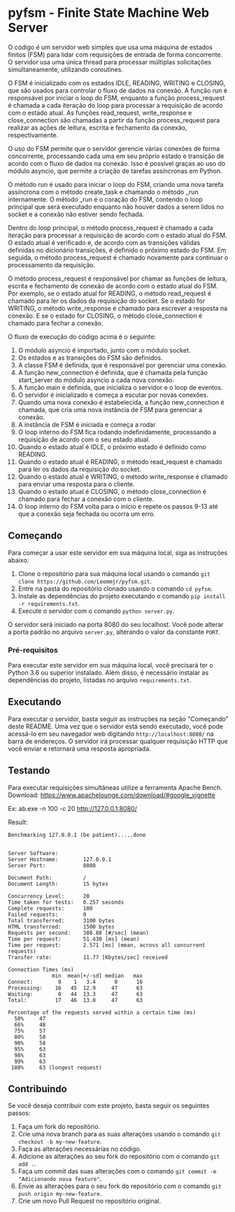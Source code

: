 # pyfsm - Finite State Machine Web Server 

O código é um servidor web simples que usa uma máquina de estados finitos (FSM) para lidar com requisições de entrada de forma concorrente. O servidor usa uma única thread para processar múltiplas solicitações simultaneamente, utilizando coroutines.

O FSM é inicializado com os estados IDLE, READING, WRITING e CLOSING, que são usados para controlar o fluxo de dados na conexão.
A função run é responsável por iniciar o loop do FSM, enquanto a função process_request é chamada a cada iteração do loop para processar a requisição de acordo com o estado atual. As funções read_request, write_response e close_connection são chamadas a partir da função process_request para realizar as ações de leitura, escrita e fechamento da conexão, respectivamente.

O uso do FSM permite que o servidor gerencie várias conexões de forma concorrente, processando cada uma em seu próprio estado e transição de acordo com o fluxo de dados na conexão. Isso é possível graças ao uso do módulo asyncio, que permite a criação de tarefas assíncronas em Python.

O método run é usado para iniciar o loop do FSM, criando uma nova tarefa assíncrona com o método create_task e chamando o método _run internamente. O método _run é o coração do FSM, contendo o loop principal que será executado enquanto não houver dados a serem lidos no socket e a conexão não estiver sendo fechada.

Dentro do loop principal, o método process_request é chamado a cada iteração para processar a requisição de acordo com o estado atual do FSM. O estado atual é verificado e, de acordo com as transições válidas definidas no dicionário transições, é definido o próximo estado do FSM. Em seguida, o método process_request é chamado novamente para continuar o processamento da requisição.

O método process_request é responsável por chamar as funções de leitura, escrita e fechamento de conexão de acordo com o estado atual do FSM. Por exemplo, se o estado atual for READING, o método read_request é chamado para ler os dados da requisição do socket. Se o estado for WRITING, o método write_response é chamado para escrever a resposta na conexão. E se o estado for CLOSING, o método close_connection é chamado para fechar a conexão.

O fluxo de execução do código acima é o seguinte:

1. O módulo asyncio é importado, junto com o módulo socket.
2. Os estados e as transições do FSM são definidos.
3. A classe FSM é definida, que é responsável por gerenciar uma conexão.
4. A função new_connection é definida, que é chamada pela função start_server do módulo asyncio a cada nova conexão.
5. A função main é definida, que inicializa o servidor e o loop de eventos.
6. O servidor é inicializado e começa a escutar por novas conexões.
7. Quando uma nova conexão é estabelecida, a função new_connection é chamada, que cria uma nova instância de FSM para gerenciar a conexão.
8. A instância de FSM é iniciada e começa a rodar
9. O loop interno do FSM fica rodando indefinidamente, processando a requisição de acordo com o seu estado atual.
10. Quando o estado atual é IDLE, o próximo estado é definido como READING.
11. Quando o estado atual é READING, o método read_request é chamado para ler os dados da requisição do socket.
12. Quando o estado atual é WRITING, o método write_response é chamado para enviar uma resposta para o cliente.
13. Quando o estado atual é CLOSING, o método close_connection é chamado para fechar a conexão com o cliente.
14. O loop interno do FSM volta para o início e repete os passos 9-13 até que a conexão seja fechada ou ocorra um erro.

## Começando

Para começar a usar este servidor em sua máquina local, siga as instruções abaixo:

1. Clone o repositório para sua máquina local usando o comando `git clone https://github.com/Leommjr/pyfsm.git`.
2. Entre na pasta do repositório clonado usando o comando `cd pyfsm`.
3. Instale as dependências do projeto executando o comando `pip install -r requirements.txt`.
4. Execute o servidor com o comando `python server.py`.

O servidor será iniciado na porta 8080 do seu localhost. Você pode alterar a porta padrão no arquivo `server.py`, alterando o valor da constante `PORT`.

### Pré-requisitos

Para executar este servidor em sua máquina local, você precisará ter o Python 3.6 ou superior instalado. Além disso, é necessário instalar as dependências do projeto, listadas no arquivo `requirements.txt`.

## Executando

Para executar o servidor, basta seguir as instruções na seção "Começando" deste README. Uma vez que o servidor está sendo executado, você pode acessá-lo em seu navegador web digitando `http://localhost:8080/` na barra de endereços. O servidor irá processar qualquer requisição HTTP que você enviar e retornará uma resposta apropriada.

## Testando
Para executar requisições simultâneas utilize a ferramenta Apache Bench. Download: https://www.apachelounge.com/download/#google_vignette

Ex: ab.exe -n 100 -c 20 http://127.0.0.1:8080/

Result:
```
Benchmarking 127.0.0.1 (be patient).....done


Server Software:
Server Hostname:        127.0.0.1
Server Port:            8080

Document Path:          /
Document Length:        15 bytes

Concurrency Level:      20
Time taken for tests:   0.257 seconds
Complete requests:      100
Failed requests:        0
Total transferred:      3100 bytes
HTML transferred:       1500 bytes
Requests per second:    388.88 [#/sec] (mean)
Time per request:       51.430 [ms] (mean)
Time per request:       2.571 [ms] (mean, across all concurrent requests)
Transfer rate:          11.77 [Kbytes/sec] received

Connection Times (ms)
              min  mean[+/-sd] median   max
Connect:        0    1   3.4      0      16
Processing:    16   45  12.9     47      63
Waiting:        0   44  13.3     47      63
Total:         17   46  13.0     47      63

Percentage of the requests served within a certain time (ms)
  50%     47
  66%     48
  75%     57
  80%     58
  90%     58
  95%     63
  98%     63
  99%     63
 100%     63 (longest request)

```
## Contribuindo

Se você deseja contribuir com este projeto, basta seguir os seguintes passos:

1. Faça um fork do repositório.
2. Crie uma nova branch para as suas alterações usando o comando `git checkout -b my-new-feature`.
3. Faça as alterações necessárias no código.
4. Adicione as alterações ao seu fork do repositório com o comando `git add .`.
5. Faça um commit das suas alterações com o comando `git commit -m "Adicionando nova feature"`.
6. Envie as alterações para o seu fork do repositório com o comando `git push origin my-new-feature`.
7. Crie um novo Pull Request no repositório original.
